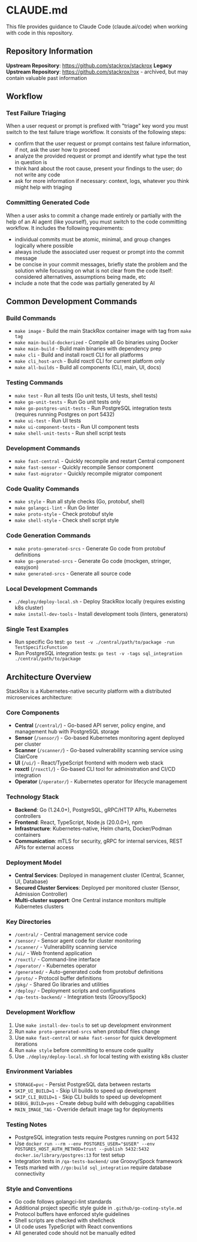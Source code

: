 # CLAUDE.md

This file provides guidance to Claude Code (claude.ai/code) when working with code in this repository.

## Repository Information

**Upstream Repository**: https://github.com/stackrox/stackrox
**Legacy Upstream Repository**: https://github.com/stackrox/rox - archived, but may contain valuable past information

## Workflow

### Test Failure Triaging

When a user request or prompt is prefixed with "triage" key word you must switch to the
test failure triage workflow. It consists of the following steps:

- confirm that the user request or prompt contains test failure information, if not,
  ask the user how to proceed
- analyze the provided request or prompt and identify what type the test in question is
- think hard about the root cause, present your findings to the user; do not write any code
- ask for more information if necessary: context, logs, whatever you think might help with triaging

### Committing Generated Code

When a user asks to commit a change made entirely or partially with the help of an AI
agent (like yourself), you must switch to the code committing workflow. It includes the
following requirements:

- individual commits must be atomic, minimal, and group changes logically where possible
- always include the associated user request or prompt into the commit message
- be concise in your commit messages, briefly state the problem and the solution while
  focussing on what is not clear from the code itself: considered alternatives, assumptions
  being made, etc
- include a note that the code was partially generated by AI

## Common Development Commands

### Build Commands
- `make image` - Build the main StackRox container image with tag from `make tag`
- `make main-build-dockerized` - Compile all Go binaries using Docker
- `make main-build` - Build main binaries with dependency prep
- `make cli` - Build and install roxctl CLI for all platforms
- `make cli_host-arch` - Build roxctl CLI for current platform only
- `make all-builds` - Build all components (CLI, main, UI, docs)

### Testing Commands
- `make test` - Run all tests (Go unit tests, UI tests, shell tests)
- `make go-unit-tests` - Run Go unit tests only
- `make go-postgres-unit-tests` - Run PostgreSQL integration tests (requires running Postgres on port 5432)
- `make ui-test` - Run UI tests
- `make ui-component-tests` - Run UI component tests
- `make shell-unit-tests` - Run shell script tests

### Development Commands
- `make fast-central` - Quickly recompile and restart Central component
- `make fast-sensor` - Quickly recompile Sensor component
- `make fast-migrator` - Quickly recompile migrator component

### Code Quality Commands
- `make style` - Run all style checks (Go, protobuf, shell)
- `make golangci-lint` - Run Go linter
- `make proto-style` - Check protobuf style
- `make shell-style` - Check shell script style

### Code Generation Commands
- `make proto-generated-srcs` - Generate Go code from protobuf definitions
- `make go-generated-srcs` - Generate Go code (mockgen, stringer, easyjson)
- `make generated-srcs` - Generate all source code

### Local Development Commands
- `./deploy/deploy-local.sh` - Deploy StackRox locally (requires existing k8s cluster)
- `make install-dev-tools` - Install development tools (linters, generators)

### Single Test Examples
- Run specific Go test: `go test -v ./central/path/to/package -run TestSpecificFunction`
- Run PostgreSQL integration tests: `go test -v -tags sql_integration ./central/path/to/package`

## Architecture Overview

StackRox is a Kubernetes-native security platform with a distributed microservices architecture:

### Core Components
- **Central** (`/central/`) - Go-based API server, policy engine, and management hub with PostgreSQL storage
- **Sensor** (`/sensor/`) - Go-based Kubernetes monitoring agent deployed per cluster
- **Scanner** (`/scanner/`) - Go-based vulnerability scanning service using ClairCore
- **UI** (`/ui/`) - React/TypeScript frontend with modern web stack
- **roxctl** (`/roxctl/`) - Go-based CLI tool for administration and CI/CD integration
- **Operator** (`/operator/`) - Kubernetes operator for lifecycle management

### Technology Stack
- **Backend**: Go (1.24.0+), PostgreSQL, gRPC/HTTP APIs, Kubernetes controllers
- **Frontend**: React, TypeScript, Node.js (20.0.0+), npm
- **Infrastructure**: Kubernetes-native, Helm charts, Docker/Podman containers
- **Communication**: mTLS for security, gRPC for internal services, REST APIs for external access

### Deployment Model
- **Central Services**: Deployed in management cluster (Central, Scanner, UI, Database)
- **Secured Cluster Services**: Deployed per monitored cluster (Sensor, Admission Controller)
- **Multi-cluster support**: One Central instance monitors multiple Kubernetes clusters

### Key Directories
- `/central/` - Central management service code
- `/sensor/` - Sensor agent code for cluster monitoring
- `/scanner/` - Vulnerability scanning service
- `/ui/` - Web frontend application
- `/roxctl/` - Command-line interface
- `/operator/` - Kubernetes operator
- `/generated/` - Auto-generated code from protobuf definitions
- `/proto/` - Protocol buffer definitions
- `/pkg/` - Shared Go libraries and utilities
- `/deploy/` - Deployment scripts and configurations
- `/qa-tests-backend/` - Integration tests (Groovy/Spock)

### Development Workflow
1. Use `make install-dev-tools` to set up development environment
2. Run `make proto-generated-srcs` when protobuf files change
3. Use `make fast-central` or `make fast-sensor` for quick development iterations
4. Run `make style` before committing to ensure code quality
5. Use `./deploy/deploy-local.sh` for local testing with existing k8s cluster

### Environment Variables
- `STORAGE=pvc` - Persist PostgreSQL data between restarts
- `SKIP_UI_BUILD=1` - Skip UI builds to speed up development
- `SKIP_CLI_BUILD=1` - Skip CLI builds to speed up development
- `DEBUG_BUILD=yes` - Create debug build with debugging capabilities
- `MAIN_IMAGE_TAG` - Override default image tag for deployments

### Testing Notes
- PostgreSQL integration tests require Postgres running on port 5432
- Use `docker run --rm --env POSTGRES_USER="$USER" --env POSTGRES_HOST_AUTH_METHOD=trust --publish 5432:5432 docker.io/library/postgres:13` for test setup
- Integration tests in `/qa-tests-backend/` use Groovy/Spock framework
- Tests marked with `//go:build sql_integration` require database connectivity

### Style and Conventions
- Go code follows golangci-lint standards
- Additional project specific style guide in `.github/go-coding-style.md`
- Protocol buffers have enforced style guidelines
- Shell scripts are checked with shellcheck
- UI code uses TypeScript with React conventions
- All generated code should not be manually edited
